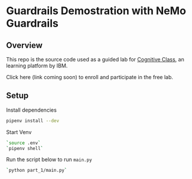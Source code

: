 # Guardrails Demostration with NeMo Guardrails

## Overview

This repo is the source code used as a guided lab for [Cognitive Class](https://cognitiveclass.ai/), an learning platform by IBM.

Click here (link coming soon) to enroll and participate in the free lab.

## Setup

Install dependencies
```bash
pipenv install --dev
```

Start Venv
```bash
`source .env`
`pipenv shell`
```

Run the script below to run `main.py`
```bash
`python part_1/main.py`
```

